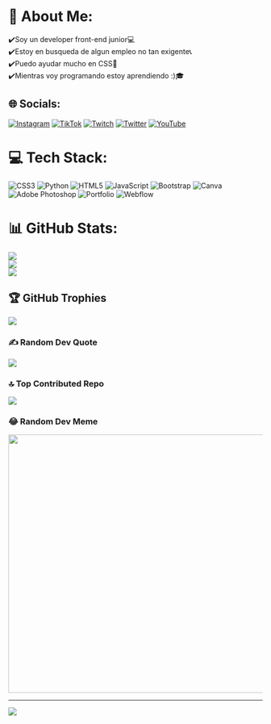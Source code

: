 # 💫 About Me:
✔️Soy un developer front-end junior💻<br>✔️Estoy en busqueda de algun empleo no tan exigente📞<br>✔️Puedo ayudar mucho en CSS🤝<br>✔️Mientras voy programando estoy aprendiendo :)🎓


## 🌐 Socials:
[![Instagram](https://img.shields.io/badge/Instagram-%23E4405F.svg?logo=Instagram&logoColor=white)](https://instagram.com/ttmachuu) [![TikTok](https://img.shields.io/badge/TikTok-%23000000.svg?logo=TikTok&logoColor=white)](https://tiktok.com/@l9.0005l) [![Twitch](https://img.shields.io/badge/Twitch-%239146FF.svg?logo=Twitch&logoColor=white)](https://twitch.tv/machu777yt) [![Twitter](https://img.shields.io/badge/Twitter-%231DA1F2.svg?logo=Twitter&logoColor=white)](https://twitter.com/thevirgoaccount) [![YouTube](https://img.shields.io/badge/YouTube-%23FF0000.svg?logo=YouTube&logoColor=white)](https://youtube.com/@@DokiLua) 

# 💻 Tech Stack:
![CSS3](https://img.shields.io/badge/css3-%231572B6.svg?style=for-the-badge&logo=css3&logoColor=white) ![Python](https://img.shields.io/badge/python-3670A0?style=for-the-badge&logo=python&logoColor=ffdd54) ![HTML5](https://img.shields.io/badge/html5-%23E34F26.svg?style=for-the-badge&logo=html5&logoColor=white) ![JavaScript](https://img.shields.io/badge/javascript-%23323330.svg?style=for-the-badge&logo=javascript&logoColor=%23F7DF1E) ![Bootstrap](https://img.shields.io/badge/bootstrap-%23563D7C.svg?style=for-the-badge&logo=bootstrap&logoColor=white) ![Canva](https://img.shields.io/badge/Canva-%2300C4CC.svg?style=for-the-badge&logo=Canva&logoColor=white) ![Adobe Photoshop](https://img.shields.io/badge/adobephotoshop-%2331A8FF.svg?style=for-the-badge&logo=adobephotoshop&logoColor=white) ![Portfolio](https://img.shields.io/badge/Portfolio-%23000000.svg?style=for-the-badge&logo=firefox&logoColor=#FF7139) ![Webflow](https://img.shields.io/badge/Webflow-4353FF?style=for-the-badge&logo=webflow&logoColor=white)
# 📊 GitHub Stats:
![](https://github-readme-stats.vercel.app/api?username=Doki-source&theme=gruvbox&hide_border=false&include_all_commits=false&count_private=false)<br/>
![](https://github-readme-streak-stats.herokuapp.com/?user=Doki-source&theme=gruvbox&hide_border=false)<br/>
![](https://github-readme-stats.vercel.app/api/top-langs/?username=Doki-source&theme=gruvbox&hide_border=false&include_all_commits=false&count_private=false&layout=compact)

## 🏆 GitHub Trophies
![](https://github-profile-trophy.vercel.app/?username=Doki-source&theme=radical&no-frame=false&no-bg=true&margin-w=4)

### ✍️ Random Dev Quote
![](https://quotes-github-readme.vercel.app/api?type=horizontal&theme=radical)

### 🔝 Top Contributed Repo
![](https://github-contributor-stats.vercel.app/api?username=Doki-source&limit=5&theme=dark&combine_all_yearly_contributions=true)

### 😂 Random Dev Meme
<img src="https://rm.up.railway.app/" width="512px"/>

---
[![](https://visitcount.itsvg.in/api?id=Doki-source&icon=0&color=0)](https://visitcount.itsvg.in)

<!-- Proudly created with GPRM ( https://gprm.itsvg.in ) -->
